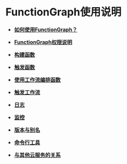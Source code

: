 # FunctionGraph使用说明<a name="ZH-CN_TOPIC_0149027439"></a>

-   **[如何使用FunctionGraph？](如何使用FunctionGraph.md)**  

-   **[FunctionGraph权限说明](FunctionGraph权限说明.md)**  

-   **[构建函数](构建函数.md)**  

-   **[触发函数](触发函数.md)**  

-   **[使用工作流编排函数](使用工作流编排函数.md)**  

-   **[触发工作流](触发工作流.md)**  

-   **[日志](日志.md)**  

-   **[监控](监控.md)**  

-   **[版本与别名](版本与别名.md)**  

-   **[命令行工具](命令行工具.md)**  

-   **[与其他云服务的关系](与其他云服务的关系.md)**  


